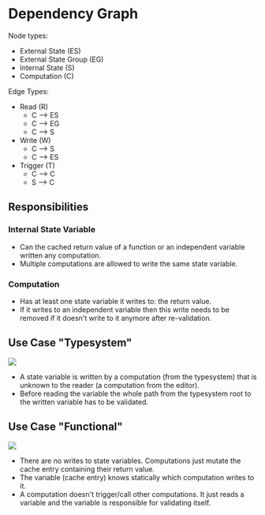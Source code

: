 # Dependency Graph

Node types:
- External State (ES)
- External State Group (EG)
- Internal State (S)
- Computation (C)

Edge Types:
- Read (R)
  - C --> ES
  - C --> EG
  - C --> S
- Write (W)
  - C --> S
  - C --> ES
- Trigger (T)
  - C --> C
  - S --> C

## Responsibilities

### Internal State Variable
- Can the cached return value of a function or an independent variable written any computation.
- Multiple computations are allowed to write the same state variable.

### Computation
- Has at least one state variable it writes to: the return value.
- If it writes to an independent variable then this write needs to be removed if it doesn't write
  to it anymore after re-validation.

## Use Case "Typesystem"

![](dependency-graph.png)

- A state variable is written by a computation (from the typesystem)
  that is unknown to the reader (a computation from the editor).
- Before reading the variable the whole path from the typesystem root to the written variable
  has to be validated. 

## Use Case "Functional"

![](dependency-graph-functional.png)

- There are no writes to state variables.
  Computations just mutate the cache entry containing their return value.
- The variable (cache entry) knows statically which computation writes to it.
- A computation doesn't trigger/call other computations.
  It just reads a variable and the variable is responsible for validating itself.
